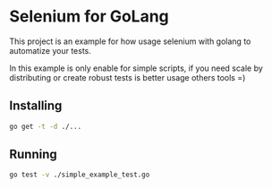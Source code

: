 # Selenium for GoLang

This project is an example for how usage selenium with golang to automatize your tests.

In this example is only enable for simple scripts, if you need scale by distributing or create robust tests is better usage others tools =)

## Installing
```bash
go get -t -d ./...
```

## Running

```bash
go test -v ./simple_example_test.go
```